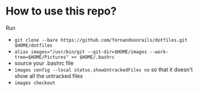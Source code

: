 # How to use this repo?

Run

- `git clone --bare https://github.com/fernandoonrails/dotfiles.git $HOME/dotfiles`
- `alias images="/usr/bin/git --git-dir=$HOME/images --work-tree=$HOME/Pictures" >> $HOME/.bashrc`
- source your .bashrc file
- `images config --local status.showUntrackedFiles no` so that it doesn't show all the untracked files
- `images checkout`

